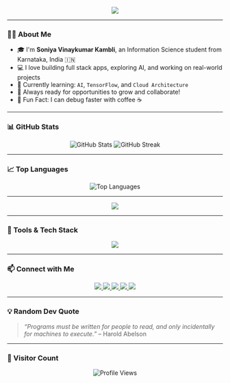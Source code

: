 <!-- Banner -->

<p align="center">
  <img src="https://readme-typing-svg.herokuapp.com?color=F70000&size=24&center=true&vCenter=true&width=800&lines=Hi+There+👋+I'm+Soniya+Kambli;Full+Stack+Developer;C%2B%2B+Programmer;AI+Enthusiast;Tech+Explorer+%F0%9F%92%BB" />
</p>


---

### 🙋‍♀️ About Me

- 🎓 I'm **Soniya Vinaykumar Kambli**, an Information Science student from Karnataka, India 🇮🇳  
- 💻 I love building full stack apps, exploring AI, and working on real-world projects  
- 🌱 Currently learning: `AI`, `TensorFlow`, and `Cloud Architecture`  
- 🚀 Always ready for opportunities to grow and collaborate!  
- 🧠 Fun Fact: I can debug faster with coffee ☕

---

### 📊 GitHub Stats

<p align="center">
  <img src="https://github-readme-stats.vercel.app/api?username=techsoniya&show_icons=true&theme=tokyonight&count_private=true" alt="GitHub Stats" />
  <img src="https://github-readme-streak-stats.herokuapp.com/?user=techsoniya&theme=tokyonight" alt="GitHub Streak" />
</p>

---

### 📈 Top Languages

<p align="center">
  <img src="https://github-readme-stats.vercel.app/api/top-langs/?username=techsoniya&layout=compact&theme=radical&langs_count=8" alt="Top Languages" />
</p>

---



<p align="center">
  <img src="https://readme-typing-svg.herokuapp.com?color=00FFFF&size=24&center=true&vCenter=true&width=1000&lines=Hi+There+👋,+I'm+Soniya+Kambli!;Full+Stack+Developer+💻;AI+%26+Web+Tech+Explorer+🚀;Let's+Build+Something+Awesome+Together!" />
</p>

---

### 🧰 Tools & Tech Stack

<p align="center">
  <img src="https://skillicons.dev/icons?i=java,mysql,react,js,html,css,nodejs,mongodb,git,github,vscode,python,cpp" />
</p>

---


### 📫 Connect with Me

<p align="center">
  <a href="www.linkedin.com/in/soniya-vinaykumar-kambli-0309b4237" target="_blank">
    <img src="https://img.shields.io/badge/-LinkedIn-blue?style=for-the-badge&logo=linkedin&logoColor=white"/>
  </a>
  <a href="mailto:kamblisoniya@gmail.com" target="_blank">
    <img src="https://img.shields.io/badge/-Gmail-c14438?style=for-the-badge&logo=Gmail&logoColor=white"/>
  </a>
  <a href="https://github.com/techsoniya" target="_blank">
    <img src="https://img.shields.io/badge/-GitHub-181717?style=for-the-badge&logo=github&logoColor=white"/>
  </a>
  <a href="https://leetcode.com/u/techsoniya/" target="_blank">
    <img src="https://img.shields.io/badge/-LeetCode-FFA116?style=for-the-badge&logo=LeetCode&logoColor=black"/>
  </a>
  <a href="https://x.com/tech_soniya" target="_blank">
    <img src="https://img.shields.io/badge/-Twitter-1DA1F2?style=for-the-badge&logo=Twitter&logoColor=white"/>
  </a>
</p>

---

### 💡 Random Dev Quote
> _“Programs must be written for people to read, and only incidentally for machines to execute.”_ – Harold Abelson

---

### 📍 Visitor Count
<p align="center">
  <img src="https://komarev.com/ghpvc/?username=techsoniya&label=Profile+Views&color=blueviolet&style=flat" alt="Profile Views" />
</p>


<!---
techsoniya/techsoniya is a ✨ special ✨ repository because its `README.md` (this file) appears on your GitHub profile.
You can click the Preview link to take a look at your changes.
--->

